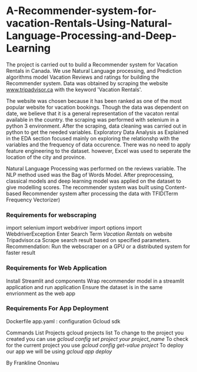 # A-Recommender-system-for-vacation-Rentals-Using-Natural-Language-Processing-and-Deep-Learning
The project is carried out to build a Recommender system for Vacation Rentals in Canada. We use Natural Language processing, and Prediction algorithms model Vacation Reviews and ratings 
for building the Recommender system. Data was obtained by scraping the website www.tripadvisor.ca with the keyword 'Vacation Rentals'.

The website was chosen because it has been ranked as one of the most popular website for vacation bookings. Though the data was dependent on date, we believe that it is a general 
representation of the vacaton rental available in the country. the scraping was performed with selenium in a python 3 environment. After the scraping, data cleaning was carried out
in python to get the needed variables. Exploratory Data Analysis as Explained in the EDA section focused mainly on exploring the relationshp with the variables and the frequency of
data occurence. There was no need to apply feature engineering to the dataset. however, Excel was used to seperate the location of the city and province.

Natural Language Processing was performed on the reviews variable. The NLP method used was the Bag of Words Model. 
After preprocessing, classical models and deep learning model was applied on the dataset to give modelling scores. 
The recommender system was built using Content-based Recommender system after processing the data with TFID(Term Frequency Vectorizer)

### Requirements for webscraping
import selenium
import webdriver
import options
import WebdriverException
Enter Search Term *Vacation Rentals* on website Tripadvisor.ca
Scrape search result based on specified parameters.
Recommendation: Run the webscraper on a GPU or a distributed system for faster result

### Requirements for Web Application
Install Streamlit and components
Wrap recommender model in a streamlit application and run application
Ensure the dataset is in the same envrionment as the web app 

### Requirements For App Deployment #####
Dockerfile
app.yaml : configuration
Gcloud sdk

Commands
List Projects
gcloud projects list
To change to the project you created you can use
*gcloud config set project your project_name*
To check for the current project you use
*gcloud config get-value project*
To deploy our app we will be using
*gcloud app deploy*

By
Frankline Ononiwu

